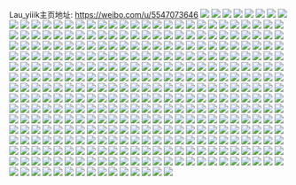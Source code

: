 Lau_yiiik主页地址: https://weibo.com/u/5547073646 
![](https://wx4.sinaimg.cn/mw2000/0063oXfMly1h7x00n6sr1j30u0266wre.jpg) 
![](https://wx4.sinaimg.cn/mw2000/0063oXfMly1h7x00k56fjj30u0140q9q.jpg) 
![](https://wx4.sinaimg.cn/mw2000/0063oXfMly1h7pv7bfzx2j31q12pbx6q.jpg) 
![](https://wx4.sinaimg.cn/mw2000/0063oXfMly1h7o81p14qfj30n01dskjl.jpg) 
![](https://wx4.sinaimg.cn/mw2000/0063oXfMly1h7l6l5612wj30u01sxjz6.jpg) 
![](https://wx4.sinaimg.cn/mw2000/0063oXfMly1h79pssc6hnj33402c0drz.jpg) 
![](https://wx4.sinaimg.cn/mw2000/0063oXfMly1h6rbqgerb4j32m828ynbt.jpg) 
![](https://wx4.sinaimg.cn/mw2000/0063oXfMly1h6rbt30k5mj30n019d78h.jpg) 
![](https://wx4.sinaimg.cn/mw2000/0063oXfMly1h6rbuhncd6j31hc0u0ww7.jpg) 
![](https://wx4.sinaimg.cn/mw2000/0063oXfMly1h6pwqiqgf7j31gg1uvn5j.jpg) 
![](https://wx4.sinaimg.cn/mw2000/0063oXfMly1h6oyk2soegj31l816x7po.jpg) 
![](https://wx4.sinaimg.cn/mw2000/0063oXfMly1h6oyr5yhj5j32c03404qq.jpg) 
![](https://wx4.sinaimg.cn/mw2000/0063oXfMly1h6oyr75e1cj322b1m6432.jpg) 
![](https://wx4.sinaimg.cn/mw2000/0063oXfMly1h6oysg61msj31400u04al.jpg) 
![](https://wx4.sinaimg.cn/mw2000/0063oXfMly1h6oyrlr8qkj30u01407hd.jpg) 
![](https://wx4.sinaimg.cn/mw2000/0063oXfMly1h6oyr6d3woj30u0140n5i.jpg) 
![](https://wx4.sinaimg.cn/mw2000/0063oXfMly1h5mto0bp3cj30u0140wmm.jpg) 
![](https://wx4.sinaimg.cn/mw2000/0063oXfMly1h5mtnzt8f7j30u014ydmz.jpg) 
![](https://wx4.sinaimg.cn/mw2000/0063oXfMly1h5mtnxlmsbj30u0140dqq.jpg) 
![](https://wx4.sinaimg.cn/mw2000/0063oXfMly1h5mtny4o3uj30u00ukjyn.jpg) 
![](https://wx4.sinaimg.cn/mw2000/0063oXfMly1h5mtnz7sugj30tz0tzagn.jpg) 
![](https://wx4.sinaimg.cn/mw2000/0063oXfMly1h5mtpslfwmj30u00ytaj9.jpg) 
![](https://wx4.sinaimg.cn/mw2000/0063oXfMly1h5eokytb1zj30u0140dme.jpg) 
![](https://wx4.sinaimg.cn/mw2000/0063oXfMly1h5eokgm5fnj30n01dsb00.jpg) 
![](https://wx4.sinaimg.cn/mw2000/0063oXfMly1h5eokyhn73j30u00zq4dh.jpg) 
![](https://wx4.sinaimg.cn/mw2000/0063oXfMly1h5a2wcdor6j31o02804qr.jpg) 
![](https://wx4.sinaimg.cn/mw2000/0063oXfMly1h5a2yc6rerj30f90hggrt.jpg) 
![](https://wx4.sinaimg.cn/mw2000/0063oXfMly1h5a2wg9e32j33402c0hdw.jpg) 
![](https://wx4.sinaimg.cn/mw2000/0063oXfMly1h5a2xwr0haj30gv0mhn51.jpg) 
![](https://wx4.sinaimg.cn/mw2000/0063oXfMly1h5a2whgsyej31o0280u0x.jpg) 
![](https://wx4.sinaimg.cn/mw2000/0063oXfMly1h5a2w84yc5j33402c0hdv.jpg) 
![](https://wx4.sinaimg.cn/mw2000/0063oXfMly1h5a2z5v4idj30n01dsaya.jpg) 
![](https://wx4.sinaimg.cn/mw2000/0063oXfMly1h562ttu2szj30u00u0dk9.jpg) 
![](https://wx4.sinaimg.cn/mw2000/0063oXfMly1h562tuhv57j30u01347c3.jpg) 
![](https://wx4.sinaimg.cn/mw2000/0063oXfMly1h562ttl0l7j30u00u0dnc.jpg) 
![](https://wx4.sinaimg.cn/mw2000/0063oXfMly1h562tu4etkj30u011qqao.jpg) 
![](https://wx4.sinaimg.cn/mw2000/0063oXfMly1h5508sjdgrj30fe13rk09.jpg) 
![](https://wx4.sinaimg.cn/mw2000/0063oXfMly1h5508svzluj30f3182dok.jpg) 
![](https://wx4.sinaimg.cn/mw2000/0063oXfMly1h5508s628ij30j60xmmzn.jpg) 
![](https://wx4.sinaimg.cn/mw2000/0063oXfMly1h5508txz75j30n01ds7qt.jpg) 
![](https://wx4.sinaimg.cn/mw2000/0063oXfMly1h51v45vr81j30uk340e81.jpg) 
![](https://wx4.sinaimg.cn/mw2000/0063oXfMly1h51v42fu17j32c03401ky.jpg) 
![](https://wx4.sinaimg.cn/mw2000/0063oXfMly1h51v3yvic7j30ow3407wh.jpg) 
![](https://wx4.sinaimg.cn/mw2000/0063oXfMly1h51v449thjj30xc2usu0x.jpg) 
![](https://wx4.sinaimg.cn/mw2000/0063oXfMly1h51vg6eu8hj32dc35shdx.jpg) 
![](https://wx4.sinaimg.cn/mw2000/0063oXfMly1h51vusqsilj30sg3yzx6p.jpg) 
![](https://wx4.sinaimg.cn/mw2000/0063oXfMly1h51v41jvwpj30gt340e6i.jpg) 
![](https://wx4.sinaimg.cn/mw2000/0063oXfMly1h51vs21vsoj30sg4h6npe.jpg) 
![](https://wx4.sinaimg.cn/mw2000/0063oXfMly1h51vcju9imj30sg2ijhdt.jpg) 
![](https://wx4.sinaimg.cn/mw2000/0063oXfMly1h51vu9pd12j32dc35skjn.jpg) 
![](https://wx4.sinaimg.cn/mw2000/0063oXfMly1h51v8bn1wuj30sg3ct4qp.jpg) 
![](https://wx4.sinaimg.cn/mw2000/0063oXfMly1h51vyq3etuj307p35s450.jpg) 
![](https://wx4.sinaimg.cn/mw2000/0063oXfMly1h51otbqp68j313l0u0n5q.jpg) 
![](https://wx4.sinaimg.cn/mw2000/0063oXfMly1h4tw3ew7pdj33402c0qv5.jpg) 
![](https://wx4.sinaimg.cn/mw2000/0063oXfMly1h4tw3e1igej32c02c0hdt.jpg) 
![](https://wx4.sinaimg.cn/mw2000/0063oXfMly1h4t7btk1doj31400u046r.jpg) 
![](https://wx4.sinaimg.cn/mw2000/0063oXfMly1h4t7bstlhpj31400u0dom.jpg) 
![](https://wx4.sinaimg.cn/mw2000/0063oXfMly1h4dnh4rdbbj311g0sxgpu.jpg) 
![](https://wx4.sinaimg.cn/mw2000/0063oXfMly1h3xjno902xj31ki24we81.jpg) 
![](https://wx4.sinaimg.cn/mw2000/0063oXfMly1h3xjnmorvuj315o2bcu0x.jpg) 
![](https://wx4.sinaimg.cn/mw2000/0063oXfMly1h3xjnjvxgcj31ba0zgah5.jpg) 
![](https://wx4.sinaimg.cn/mw2000/0063oXfMly1h3xj73l7phj30tu0tutfz.jpg) 
![](https://wx4.sinaimg.cn/mw2000/0063oXfMly1h3xj4ll4itj32c033y4qr.jpg) 
![](https://wx4.sinaimg.cn/mw2000/0063oXfMly1h3sr25fv7vj334033yx6s.jpg) 
![](https://wx4.sinaimg.cn/mw2000/0063oXfMly1h3sr2wbdjyj32c033yb2b.jpg) 
![](https://wx4.sinaimg.cn/mw2000/0063oXfMly1h3qgkzs33zj30n01dsjy8.jpg) 
![](https://wx4.sinaimg.cn/mw2000/0063oXfMly1h3qgicj17mj30tu0tugvh.jpg) 
![](https://wx4.sinaimg.cn/mw2000/0063oXfMly1h3qggc5xanj30tu0tun62.jpg) 
![](https://wx4.sinaimg.cn/mw2000/0063oXfMly1h3qgn5f46tj30mi0o844c.jpg) 
![](https://wx4.sinaimg.cn/mw2000/0063oXfMly1h3qgfqtqloj30u01hc1fy.jpg) 
![](https://wx4.sinaimg.cn/mw2000/0063oXfMly1h3pgrcidzuj313u0tun6r.jpg) 
![](https://wx4.sinaimg.cn/mw2000/0063oXfMly1h3pgqy7dfij30tu0tu437.jpg) 
![](https://wx4.sinaimg.cn/mw2000/0063oXfMly1h3jlznwtt7j31uv2b8kjl.jpg) 
![](https://wx4.sinaimg.cn/mw2000/0063oXfMly1h3jlzqe96wj32c0302x6q.jpg) 
![](https://wx4.sinaimg.cn/mw2000/0063oXfMly1h3jlzlxdkuj32ai32x1l0.jpg) 
![](https://wx4.sinaimg.cn/mw2000/0063oXfMly1h3jlzjokcpj30mi0u0n34.jpg) 
![](https://wx4.sinaimg.cn/mw2000/0063oXfMly1h3jm2kxwoyj30mi0u0amm.jpg) 
![](https://wx4.sinaimg.cn/mw2000/0063oXfMly1h3jm5qqe4dj30tu0tu10t.jpg) 
![](https://wx4.sinaimg.cn/mw2000/0063oXfMly1h3jm39nthhj30mi0u0n4l.jpg) 
![](https://wx4.sinaimg.cn/mw2000/0063oXfMly1h3jm4pc2wzj30mi0q878n.jpg) 
![](https://wx4.sinaimg.cn/mw2000/0063oXfMly1h3jm0tv0qtj32812yvqv5.jpg) 
![](https://wx4.sinaimg.cn/mw2000/0063oXfMly1h3eqef6u3oj30n01dsjv4.jpg) 
![](https://wx4.sinaimg.cn/mw2000/0063oXfMly1h3bcb3qf3ij30u013kdky.jpg) 
![](https://wx4.sinaimg.cn/mw2000/0063oXfMly1h3bcbl78q9j30tu0tutd2.jpg) 
![](https://wx4.sinaimg.cn/mw2000/0063oXfMly1h3bcc8ogw6j30u00min2z.jpg) 
![](https://wx4.sinaimg.cn/mw2000/0063oXfMly1h34e9zs86gj31m521uqv5.jpg) 
![](https://wx4.sinaimg.cn/mw2000/0063oXfMly1h34e9wljbmj30xc2ro4qq.jpg) 
![](https://wx4.sinaimg.cn/mw2000/0063oXfMly1h32w2s5aisj30c30c3aa0.jpg) 
![](https://wx4.sinaimg.cn/mw2000/0063oXfMly1h2zyug6u8pj31kp25xqv5.jpg) 
![](https://wx4.sinaimg.cn/mw2000/0063oXfMly1h2zyuguajrj30n0173woc.jpg) 
![](https://wx4.sinaimg.cn/mw2000/0063oXfMly1h2v98ghbx9j31ly280b2a.jpg) 
![](https://wx4.sinaimg.cn/mw2000/0063oXfMly1h2v98dbsu5j31o02801ky.jpg) 
![](https://wx4.sinaimg.cn/mw2000/0063oXfMly1h2t1qsdmszj31400gqaiy.jpg) 
![](https://wx4.sinaimg.cn/mw2000/0063oXfMly1h2t1qsoryqj30q20jk428.jpg) 
![](https://wx4.sinaimg.cn/mw2000/0063oXfMly1h2t1r441w0j31ak0kpn9r.jpg) 
![](https://wx4.sinaimg.cn/mw2000/0063oXfMly1h2nwpkbsg8j33402c01kz.jpg) 
![](https://wx4.sinaimg.cn/mw2000/0063oXfMly1h2n7xiyybfj33402c0x6p.jpg) 
![](https://wx4.sinaimg.cn/mw2000/0063oXfMly1h2n7xlacimj33402c0x6p.jpg) 
![](https://wx4.sinaimg.cn/mw2000/0063oXfMly1h2m2qmxzcgj334028dnpe.jpg) 
![](https://wx4.sinaimg.cn/mw2000/0063oXfMly1h2kzi5q0jmj30xc1m1qn0.jpg) 
![](https://wx4.sinaimg.cn/mw2000/0063oXfMly1h2kzi2grb5j30xc2634lt.jpg) 
![](https://wx4.sinaimg.cn/mw2000/0063oXfMly1h2f5amldbsj30tu0tu7gv.jpg) 
![](https://wx4.sinaimg.cn/mw2000/0063oXfMly1h29dke5uz2j32c02c0qv6.jpg) 
![](https://wx4.sinaimg.cn/mw2000/0063oXfMly1h28sp51d9vj33402c0hdw.jpg) 
![](https://wx4.sinaimg.cn/mw2000/0063oXfMly1h28sp6u2a0j33402c0b2c.jpg) 
![](https://wx4.sinaimg.cn/mw2000/0063oXfMly1h28sp3d0boj33402c07wk.jpg) 
![](https://wx4.sinaimg.cn/mw2000/0063oXfMly1h26u2pnfp8j30n01ds7ih.jpg) 
![](https://wx4.sinaimg.cn/mw2000/0063oXfMly1h22b904t5yj32ab2wd4qr.jpg) 
![](https://wx4.sinaimg.cn/mw2000/0063oXfMly1h1yi1fraxlj30u00u00wz.jpg) 
![](https://wx4.sinaimg.cn/mw2000/0063oXfMly1h1wsha93h8j31fn23n4qp.jpg) 
![](https://wx4.sinaimg.cn/mw2000/0063oXfMly1h1vn2usq3qj31o02801ky.jpg) 
![](https://wx4.sinaimg.cn/mw2000/0063oXfMly1h1vn2y1hr5j334033yqv9.jpg) 
![](https://wx4.sinaimg.cn/mw2000/0063oXfMly1h1vn31512rj32801o0x6q.jpg) 
![](https://wx4.sinaimg.cn/mw2000/0063oXfMly1h1vn33gy0lj31yk1j5kjm.jpg) 
![](https://wx4.sinaimg.cn/mw2000/0063oXfMly1h1qnrg20wej32c0340b29.jpg) 
![](https://wx4.sinaimg.cn/mw2000/0063oXfMly1h1m8vle05gj30sg0omwns.jpg) 
![](https://wx4.sinaimg.cn/mw2000/0063oXfMly1h1l2t2nzsrj32c033ykjo.jpg) 
![](https://wx4.sinaimg.cn/mw2000/0063oXfMly1h1l2u09qmwj32zl24bx6t.jpg) 
![](https://wx4.sinaimg.cn/mw2000/0063oXfMly1h1i96r54bej32c02c07wh.jpg) 
![](https://wx4.sinaimg.cn/mw2000/0063oXfMly1h1dzurphuqj30lf0m8wih.jpg) 
![](https://wx4.sinaimg.cn/mw2000/0063oXfMly1h1aho501bpj30y61lxau1.jpg) 
![](https://wx4.sinaimg.cn/mw2000/0063oXfMly1h1aho3uxffj30tu0tugxj.jpg) 
![](https://wx4.sinaimg.cn/mw2000/0063oXfMly1h13jqzb1auj32c02c0e82.jpg) 
![](https://wx4.sinaimg.cn/mw2000/0063oXfMly1h12en1ypgyj30j60drwgi.jpg) 
![](https://wx4.sinaimg.cn/mw2000/0063oXfMly1h0gp0zedj7j30u01hck7r.jpg) 
![](https://wx4.sinaimg.cn/mw2000/0063oXfMly1h060oqwrnij31o01n0e81.jpg) 
![](https://wx4.sinaimg.cn/mw2000/0063oXfMly1h00aq1prk0j31o01o0e81.jpg) 
![](https://wx4.sinaimg.cn/mw2000/0063oXfMly1gzrwu20mixj32c01nc7wh.jpg) 
![](https://wx4.sinaimg.cn/mw2000/0063oXfMly1gzrwu2zsucj32c02c0kjm.jpg) 
![](https://wx4.sinaimg.cn/mw2000/0063oXfMly1gzml6wxm7cj32c02c0b2a.jpg) 
![](https://wx4.sinaimg.cn/mw2000/0063oXfMly1gzj2bmsoi5j31o01o0e81.jpg) 
![](https://wx4.sinaimg.cn/mw2000/0063oXfMly1gz9rxwlwybj30u018v4jo.jpg) 
![](https://wx4.sinaimg.cn/mw2000/0063oXfMly1gz8u3i95c1j30xc3pcb2a.jpg) 
![](https://wx4.sinaimg.cn/mw2000/0063oXfMly1gz8u3ow3hxj334033yhdw.jpg) 
![](https://wx4.sinaimg.cn/mw2000/0063oXfMly1gz8u3modkfj31o0280kjl.jpg) 
![](https://wx4.sinaimg.cn/mw2000/0063oXfMly1gz8u3lzcoaj31o02807wi.jpg) 
![](https://wx4.sinaimg.cn/mw2000/0063oXfMly1gz8u3jo5b2j31o02804qq.jpg) 
![](https://wx4.sinaimg.cn/mw2000/0063oXfMly1gz8u4fltwyj31hc0u0n9w.jpg) 
![](https://wx4.sinaimg.cn/mw2000/0063oXfMly1gyzk3dz52aj30xc2304qp.jpg) 
![](https://wx4.sinaimg.cn/mw2000/0063oXfMly1gyzk3eh9qhj315o1qi1kx.jpg) 
![](https://wx4.sinaimg.cn/mw2000/0063oXfMly1gywss775azj32c02c0b2a.jpg) 
![](https://wx4.sinaimg.cn/mw2000/0063oXfMly1gysl0gv53qj32c02c01ky.jpg) 
![](https://wx4.sinaimg.cn/mw2000/0063oXfMly1gymu3iz0esj30mz13nn4u.jpg) 
![](https://wx4.sinaimg.cn/mw2000/0063oXfMly1gymu34lhz1j30n00xhwih.jpg) 
![](https://wx4.sinaimg.cn/mw2000/0063oXfMly1gyjsb8thbhj32c02c0u0y.jpg) 
![](https://wx4.sinaimg.cn/mw2000/0063oXfMly1gyer4b09o3j32c02c0qv5.jpg) 
![](https://wx4.sinaimg.cn/mw2000/0063oXfMly1gyer53go6uj32c0340u0y.jpg) 
![](https://wx4.sinaimg.cn/mw2000/0063oXfMly1gydjdrmy5lj30mi0ogn30.jpg) 
![](https://wx4.sinaimg.cn/mw2000/0063oXfMly1gy4cjl56mdj315o17n48r.jpg) 
![](https://wx4.sinaimg.cn/mw2000/0063oXfMly1gxzo2hopqxj32c02c0u0x.jpg) 
![](https://wx4.sinaimg.cn/mw2000/0063oXfMly1gxxcpnlhskj316o1kw1kx.jpg) 
![](https://wx4.sinaimg.cn/mw2000/0063oXfMly1gxrc4aeyyxj30xc2oy4qp.jpg) 
![](https://wx4.sinaimg.cn/mw2000/0063oXfMly1gxov4md38yj32i51h0b2a.jpg) 
![](https://wx4.sinaimg.cn/mw2000/0063oXfMly1gxov53vz8ij31o01utnpd.jpg) 
![](https://wx4.sinaimg.cn/mw2000/0063oXfMly1gxmcpd0spjj30n00gz0xw.jpg) 
![](https://wx4.sinaimg.cn/mw2000/0063oXfMly1gxfpamgdoxj30n01dswtl.jpg) 
![](https://wx4.sinaimg.cn/mw2000/0063oXfMly1gxbvu42ndxj32c033zb2b.jpg) 
![](https://wx4.sinaimg.cn/mw2000/0063oXfMly1gxbvu51im5j30xc2s0qv5.jpg) 
![](https://wx4.sinaimg.cn/mw2000/0063oXfMly1gxbvu6yd78j31o0280x6p.jpg) 
![](https://wx4.sinaimg.cn/mw2000/0063oXfMly1gxbvu7ss6ij31o0280kjl.jpg) 
![](https://wx4.sinaimg.cn/mw2000/0063oXfMly1gxbvu5zc43j31o0280u0x.jpg) 
![](https://wx4.sinaimg.cn/mw2000/0063oXfMly1gxbvu8tknsj31o01o07wh.jpg) 
![](https://wx4.sinaimg.cn/mw2000/0063oXfMly1gxbvudmvuhj32c033z4qs.jpg) 
![](https://wx4.sinaimg.cn/mw2000/0063oXfMly1gxbvtzqizaj32c02c0u10.jpg) 
![](https://wx4.sinaimg.cn/mw2000/0063oXfMly1gxbvv2ijy2j32c033znph.jpg) 
![](https://wx4.sinaimg.cn/mw2000/0063oXfMly1gxa25ofksvj32c0340x6p.jpg) 
![](https://wx4.sinaimg.cn/mw2000/0063oXfMly1gwkjcinpp6j30n018xnd9.jpg) 
![](https://wx4.sinaimg.cn/mw2000/0063oXfMly1gwkjeuy89zj30n00sj41z.jpg) 
![](https://wx4.sinaimg.cn/mw2000/0063oXfMly1gwb4t3k73yj30mi0rb12e.jpg) 
![](https://wx4.sinaimg.cn/mw2000/0063oXfMly1gw4c8iv0yxj30n01ds17q.jpg) 
![](https://wx4.sinaimg.cn/mw2000/0063oXfMly1gw4c8jbiy7j30n01dsjx0.jpg) 
![](https://wx4.sinaimg.cn/mw2000/0063oXfMly1gw4ce4zbrcj30u00orn46.jpg) 
![](https://wx4.sinaimg.cn/mw2000/0063oXfMly1gw4cf9h8x4j30n00u646m.jpg) 
![](https://wx4.sinaimg.cn/mw2000/0063oXfMly1gvxinnksh0j30n00redpb.jpg) 
![](https://wx4.sinaimg.cn/mw2000/0063oXfMly1gvxino8ocvj315o1np1kx.jpg) 
![](https://wx4.sinaimg.cn/mw2000/0063oXfMly1gvwoh0m4evj30n01dsk19.jpg) 
![](https://wx4.sinaimg.cn/mw2000/0063oXfMly1gvwoh003fyj30n01ds45t.jpg) 
![](https://wx4.sinaimg.cn/mw2000/0063oXfMly1gvw9yzo8owj32c02c0qv7.jpg) 
![](https://wx4.sinaimg.cn/mw2000/0063oXfMly1gvw9ytcjs6j32c02c0hbx.jpg) 
![](https://wx4.sinaimg.cn/mw2000/0063oXfMly1gvw9z5a5r7j33402c0b2b.jpg) 
![](https://wx4.sinaimg.cn/mw2000/0063oXfMly1gvw9zbrplmj33402c0u0z.jpg) 
![](https://wx4.sinaimg.cn/mw2000/0063oXfMly1gvw9zgnd4wj33402c04qr.jpg) 
![](https://wx4.sinaimg.cn/mw2000/0063oXfMly1gvw9zjzrz4j33402c0qv5.jpg) 
![](https://wx4.sinaimg.cn/mw2000/0063oXfMly1gvw9zn4st9j30v50onh34.jpg) 
![](https://wx4.sinaimg.cn/mw2000/0063oXfMly1gvw9zs01lvj33402c07wk.jpg) 
![](https://wx4.sinaimg.cn/mw2000/0063oXfMly1gvw9zwh2fsj32c02c01kz.jpg) 
![](https://wx4.sinaimg.cn/mw2000/0063oXfMly1gvgxdhnh7mj60n00amwgz02.jpg) 
![](https://wx4.sinaimg.cn/mw2000/0063oXfMly1gva9sa63t5j61o0280npd02.jpg) 
![](https://wx4.sinaimg.cn/mw2000/0063oXfMly1gv6j4rm791j61o0260u0x02.jpg) 
![](https://wx4.sinaimg.cn/mw2000/0063oXfMly1gv6j6eqxhxj60vb0w5gv202.jpg) 
![](https://wx4.sinaimg.cn/mw2000/0063oXfMly1gv6j4q6d7pj62801o04qq02.jpg) 
![](https://wx4.sinaimg.cn/mw2000/0063oXfMly1gv6j5zaz2bj60n01dsn4p02.jpg) 
![](https://wx4.sinaimg.cn/mw2000/0063oXfMly1gv6j4rzhm7j60xd1c6alq02.jpg) 
![](https://wx4.sinaimg.cn/mw2000/0063oXfMly1gv6j7eqdw2j62801o0x6p02.jpg) 
![](https://wx4.sinaimg.cn/mw2000/0063oXfMly1gv6j6bwtt8j62c02c04qq02.jpg) 
![](https://wx4.sinaimg.cn/mw2000/0063oXfMly1gv6j7blwyoj62c02of7wi02.jpg) 
![](https://wx4.sinaimg.cn/mw2000/0063oXfMly1gv6j4ot1nlj60rf0sxk0g02.jpg) 
![](https://wx4.sinaimg.cn/mw2000/0063oXfMly1gv0p58hv2qj63401a6u0x02.jpg) 
![](https://wx4.sinaimg.cn/mw2000/0063oXfMly1gv0p56o8jmj635s35se8302.jpg) 
![](https://wx4.sinaimg.cn/mw2000/0063oXfMly1guyplbv4sdj63402c0kjo02.jpg) 
![](https://wx4.sinaimg.cn/mw2000/0063oXfMly1guw5gd4dq0j63402c0kjm02.jpg) 
![](https://wx4.sinaimg.cn/mw2000/0063oXfMly1gumxkzw0tdj60n00my44702.jpg) 
![](https://wx4.sinaimg.cn/mw2000/0063oXfMly1gucufn9bprj62c0340qv502.jpg) 
![](https://wx4.sinaimg.cn/mw2000/0063oXfMly1gubnizfudej61bg0u0te202.jpg) 
![](https://wx4.sinaimg.cn/mw2000/0063oXfMly1gubnizsqomj60u00u079e02.jpg) 
![](https://wx4.sinaimg.cn/mw2000/0063oXfMly1gu72mnhmyoj60n00ksdig02.jpg) 
![](https://wx4.sinaimg.cn/mw2000/0063oXfMly1gtznrw1huxj60mz0iljs902.jpg) 
![](https://wx4.sinaimg.cn/mw2000/0063oXfMly1gtyq99ulswj60u02fknep02.jpg) 
![](https://wx4.sinaimg.cn/mw2000/0063oXfMly1gtyq9abgdrj60u00u0n6f02.jpg) 
![](https://wx4.sinaimg.cn/mw2000/0063oXfMly1gtyq9aq5q2j60u0140dov02.jpg) 
![](https://wx4.sinaimg.cn/mw2000/0063oXfMly1gtyq9b4qqwj60u00u0q8o02.jpg) 
![](https://wx4.sinaimg.cn/mw2000/0063oXfMly1gtyq9fer8zj60u00u0q7d02.jpg) 
![](https://wx4.sinaimg.cn/mw2000/0063oXfMly1gtyq9bk9faj60u00u0dle02.jpg) 
![](https://wx4.sinaimg.cn/mw2000/0063oXfMly1gtyq9c0vptj60u00u0whi02.jpg) 
![](https://wx4.sinaimg.cn/mw2000/0063oXfMly1gtyq9cd5m4j60u00u0tey02.jpg) 
![](https://wx4.sinaimg.cn/mw2000/0063oXfMly1gtyq9fxi2rj60u01407a202.jpg) 
![](https://wx4.sinaimg.cn/mw2000/0063oXfMly1gtyq99d42fj60u00u0af202.jpg) 
![](https://wx4.sinaimg.cn/mw2000/0063oXfMly1gtyq9h0m1qj61400u0ajv02.jpg) 
![](https://wx4.sinaimg.cn/mw2000/0063oXfMly1gtyq9hfsgkj60u00u046602.jpg) 
![](https://wx4.sinaimg.cn/mw2000/0063oXfMly1gtyq9hthjdj60u00u0aho02.jpg) 
![](https://wx4.sinaimg.cn/mw2000/0063oXfMly1gtyq9i74v3j60u014015i02.jpg) 
![](https://wx4.sinaimg.cn/mw2000/0063oXfMly1gtyq9ilyddj61400u07gk02.jpg) 
![](https://wx4.sinaimg.cn/mw2000/0063oXfMly1gtyq9ivy9fj60x20u0thr02.jpg) 
![](https://wx4.sinaimg.cn/mw2000/0063oXfMly1gtyq9gnfh3j60u0140nai02.jpg) 
![](https://wx4.sinaimg.cn/mw2000/0063oXfMly1gtyq9jh335j60u00u0jzp02.jpg) 
![](https://wx4.sinaimg.cn/mw2000/0063oXfMly1grgpff3xb7j32c02c0anz.jpg) 
![](https://wx4.sinaimg.cn/mw2000/0063oXfMly1gr415i7hdpj30u00u0jw7.jpg) 
![](https://wx4.sinaimg.cn/mw2000/0063oXfMly1gr3zhdb3xaj31400u012g.jpg) 
![](https://wx4.sinaimg.cn/mw2000/0063oXfMly1gr3zhdxka9j31400u0qbw.jpg) 
![](https://wx4.sinaimg.cn/mw2000/0063oXfMly1gr3zhbq30ij30u01407b0.jpg) 
![](https://wx4.sinaimg.cn/mw2000/0063oXfMly1gr0lz4klxgj30u00u0dou.jpg) 
![](https://wx4.sinaimg.cn/mw2000/0063oXfMly1gr0lz3ugooj30u00u0469.jpg) 
![](https://wx4.sinaimg.cn/mw2000/0063oXfMly1gr0lz46xbzj30u00u0thq.jpg) 
![](https://wx4.sinaimg.cn/mw2000/0063oXfMly1gr0lz3jsgsj30u00u0aio.jpg) 
![](https://wx4.sinaimg.cn/mw2000/0063oXfMly1gqvwwf9iu2j31400u0qky.jpg) 
![](https://wx4.sinaimg.cn/mw2000/0063oXfMly1gqp1vybqo8j30u00u0dob.jpg) 
![](https://wx4.sinaimg.cn/mw2000/0063oXfMly1gqp1vyp8ntj30u00u0k0f.jpg) 
![](https://wx4.sinaimg.cn/mw2000/0063oXfMly1gqnqwfxorkj31400u0465.jpg) 
![](https://wx4.sinaimg.cn/mw2000/0063oXfMly1gqnqwetb8fj31400u0jym.jpg) 
![](https://wx4.sinaimg.cn/mw2000/0063oXfMly1gqhxrrntarj31510u0199.jpg) 
![](https://wx4.sinaimg.cn/mw2000/0063oXfMly1gqckopu9g9j30u0140n73.jpg) 
![](https://wx4.sinaimg.cn/mw2000/0063oXfMly1gq59cf8jd3j30wm0mt176.jpg) 
![](https://wx4.sinaimg.cn/mw2000/0063oXfMly1gq59ceyl9zj30uu0ordz7.jpg) 
![](https://wx4.sinaimg.cn/mw2000/0063oXfMly1gq59ceit8dj31hc1z4qv5.jpg) 
![](https://wx4.sinaimg.cn/mw2000/0063oXfMly1gn5i7wqlvpj313z0spwvc.jpg) 
![](https://wx4.sinaimg.cn/mw2000/0063oXfMly1gn5i7x0mpwj31400t5nd7.jpg) 
![](https://wx4.sinaimg.cn/mw2000/0063oXfMly1gm9ttufpzuj30u01404kw.jpg) 
![](https://wx4.sinaimg.cn/mw2000/0063oXfMly1glalbdcqypj30u00u0age.jpg) 
![](https://wx4.sinaimg.cn/mw2000/0063oXfMly1gk9xl8bvgzj30u00u0jy7.jpg) 
![](https://wx4.sinaimg.cn/mw2000/0063oXfMly1gk1xgvjli6j30u00u0gxu.jpg) 
![](https://wx4.sinaimg.cn/mw2000/0063oXfMly1gjbuty1bm1j30u00u046j.jpg) 
![](https://wx4.sinaimg.cn/mw2000/0063oXfMly1giq6yzsamgj324y0u0gsn.jpg) 
![](https://wx4.sinaimg.cn/mw2000/0063oXfMly1giobjipc11j32o02o0e82.jpg) 
![](https://wx4.sinaimg.cn/mw2000/0063oXfMly1giobjjyn5sj32o02o07wi.jpg) 
![](https://wx4.sinaimg.cn/mw2000/0063oXfMly1gimd1kqk67j30u00u077v.jpg) 
![](https://wx4.sinaimg.cn/mw2000/0063oXfMly1giltth1rg4j30u00wmte1.jpg) 
![](https://wx4.sinaimg.cn/mw2000/0063oXfMly1giltthuwp1j30u00u0tar.jpg) 
![](https://wx4.sinaimg.cn/mw2000/0063oXfMly1gi6aq3xv93j31741491kx.jpg) 
![](https://wx4.sinaimg.cn/mw2000/0063oXfMly1ghq8nl9pvdj32o02o04qt.jpg) 
![](https://wx4.sinaimg.cn/mw2000/0063oXfMly1ghki73uvmqj32o02o0hdv.jpg) 
![](https://wx4.sinaimg.cn/mw2000/0063oXfMly1ggx7h9vzmvj30u00u0mzu.jpg) 
![](https://wx4.sinaimg.cn/mw2000/0063oXfMly1ggjh201y7hj30u00u0gp4.jpg) 
![](https://wx4.sinaimg.cn/mw2000/0063oXfMly1ggcp7479t4j30u00u0tbo.jpg) 
![](https://wx4.sinaimg.cn/mw2000/0063oXfMly1gg9hsy0catj30u00u0n16.jpg) 
![](https://wx4.sinaimg.cn/mw2000/0063oXfMly1gg9hsyktfsj30u00u0gog.jpg) 
![](https://wx4.sinaimg.cn/mw2000/0063oXfMly1gg2amfxx2tj30u00u0wk7.jpg) 
![](https://wx4.sinaimg.cn/mw2000/0063oXfMly1gfzz4bces3j30u00u0ti4.jpg) 
![](https://wx4.sinaimg.cn/mw2000/0063oXfMly1gf8ieanj1kj30u00u0jyx.jpg) 
![](https://wx4.sinaimg.cn/mw2000/0063oXfMly1gdylmd7ykdj30sg0sg0w6.jpg) 
![](https://wx4.sinaimg.cn/mw2000/0063oXfMly1gdxqii04zsj32dc2dc7wm.jpg) 
![](https://wx4.sinaimg.cn/mw2000/0063oXfMly1gds91hgjguj308o01v745.jpg) 
![](https://wx4.sinaimg.cn/mw2000/0063oXfMly1gdkdleneh1j31ko0zd1j9.jpg) 
![](https://wx4.sinaimg.cn/mw2000/0063oXfMly1gdkdlfi9hfj31901cfqv5.jpg) 
![](https://wx4.sinaimg.cn/mw2000/0063oXfMly1gdkdlg2gz8j31k611g7w1.jpg) 
![](https://wx4.sinaimg.cn/mw2000/0063oXfMly1gd6npdwq1sj315o0yxn1o.jpg) 
![](https://wx4.sinaimg.cn/mw2000/0063oXfMly1gd6npe8hrij30hg1o0b29.jpg) 
![](https://wx4.sinaimg.cn/mw2000/0063oXfMly1gcvjfc5iaqj30tz1c6n5o.jpg) 
![](https://wx4.sinaimg.cn/mw2000/0063oXfMly1gcvjfczpqkj30u00rpgpj.jpg) 
![](https://wx4.sinaimg.cn/mw2000/0063oXfMly1gcnkt9nc8qj32dc312e85.jpg) 
![](https://wx4.sinaimg.cn/mw2000/0063oXfMly1gcibfjy5abj30pe0980v0.jpg) 
![](https://wx4.sinaimg.cn/mw2000/0063oXfMly1gcibionanuj30c71o00yw.jpg) 
![](https://wx4.sinaimg.cn/mw2000/0063oXfMly1gcibfjgr86j30ay1o0h77.jpg) 
![](https://wx4.sinaimg.cn/mw2000/0063oXfMly1gca4jhjrdxj30eq1o01kx.jpg) 
![](https://wx4.sinaimg.cn/mw2000/0063oXfMly1gca4jhw695j30bd1o0kej.jpg) 
![](https://wx4.sinaimg.cn/mw2000/0063oXfMly1gca4jifzknj30xr1o04qp.jpg) 
![](https://wx4.sinaimg.cn/mw2000/0063oXfMly1gca4jiu3p5j30u41o0gvg.jpg) 
![](https://wx4.sinaimg.cn/mw2000/0063oXfMly1gca4jjgch7j30jr1o07wh.jpg) 
![](https://wx4.sinaimg.cn/mw2000/0063oXfMly1gc90xejtxaj30qo0te42k.jpg) 
![](https://wx4.sinaimg.cn/mw2000/0063oXfMly1gc90wtccd0j32o03k0kjn.jpg) 
![](https://wx4.sinaimg.cn/mw2000/0063oXfMly1gc913j75euj30u00xsgrb.jpg) 
![](https://wx4.sinaimg.cn/mw2000/0063oXfMly1gc6rvwqjy3j30lc11yasr.jpg) 
![](https://wx4.sinaimg.cn/mw2000/0063oXfMly1gc6rvx0czkj30u01dtjyb.jpg) 
![](https://wx4.sinaimg.cn/mw2000/0063oXfMly1gc6rvx7fepj30u01e0jyj.jpg) 
![](https://wx4.sinaimg.cn/mw2000/0063oXfMly1gc55tkt2hrj315o34m1kx.jpg) 
![](https://wx4.sinaimg.cn/mw2000/0063oXfMly1gc55tjow5tj30pa187x4i.jpg) 
![](https://wx4.sinaimg.cn/mw2000/0063oXfMly1gc55tlmbr0j315o26p7oa.jpg) 
![](https://wx4.sinaimg.cn/mw2000/0063oXfMly1gc55udwrbvj30u01n3hdt.jpg) 
![](https://wx4.sinaimg.cn/mw2000/0063oXfMly1gc55tos7e2j30u01howl3.jpg) 
![](https://wx4.sinaimg.cn/mw2000/0063oXfMly1gc55tn0jtmj30xr1o04qp.jpg) 
![](https://wx4.sinaimg.cn/mw2000/0063oXfMly1gc55tiuwn5j30xr1o0dr0.jpg) 
![](https://wx4.sinaimg.cn/mw2000/0063oXfMly1gc55tnongxj30rc12l78z.jpg) 
![](https://wx4.sinaimg.cn/mw2000/0063oXfMly1gc55to2h12j30r62g6h10.jpg) 
![](https://wx4.sinaimg.cn/mw2000/0063oXfMly1gc55tohexxj30r70ek41x.jpg) 
![](https://wx4.sinaimg.cn/mw2000/0063oXfMly1gc55tneziaj30u00dxtap.jpg) 
![](https://wx4.sinaimg.cn/mw2000/0063oXfMly1gc0xahcyyqj30xr1o0hdt.jpg) 
![](https://wx4.sinaimg.cn/mw2000/0063oXfMly1gc0xai07w2j30xr1o0hdt.jpg) 
![](https://wx4.sinaimg.cn/mw2000/0063oXfMly1gbzed0v79jj30qx1o0kjl.jpg) 
![](https://wx4.sinaimg.cn/mw2000/0063oXfMly1gbzecyi2rmj30xr1o01bv.jpg) 
![](https://wx4.sinaimg.cn/mw2000/0063oXfMly1gbzecz5xdwj30xr1o04qp.jpg) 
![](https://wx4.sinaimg.cn/mw2000/0063oXfMly1gbzeczqbrcj30xr1o01kx.jpg) 
![](https://wx4.sinaimg.cn/mw2000/0063oXfMly1gbzed03kvsj30cn0dugmz.jpg) 
![](https://wx4.sinaimg.cn/mw2000/0063oXfMly1gbzed2t3x5j31901o01kz.jpg) 
![](https://wx4.sinaimg.cn/mw2000/0063oXfMly1gbumg07etzj30k81b6tb3.jpg) 
![](https://wx4.sinaimg.cn/mw2000/0063oXfMly1gbumj5lek7j308c08cglj.jpg) 
![](https://wx4.sinaimg.cn/mw2000/0063oXfMly1gbu0jsytiaj33k02o04qr.jpg) 
![](https://wx4.sinaimg.cn/mw2000/0063oXfMly1gbugru4fvej308w08wjrx.jpg) 
![](https://wx4.sinaimg.cn/mw2000/0063oXfMly1gbtl4lgl9rj30u00u078y.jpg) 
![](https://wx4.sinaimg.cn/mw2000/0063oXfMly1gbtl4lrz4tj30c80c8t93.jpg) 
![](https://wx4.sinaimg.cn/mw2000/0063oXfMly1gbsgkragz6j30qo07jaai.jpg) 
![](https://wx4.sinaimg.cn/mw2000/0063oXfMly1gbsglrcz3nj30qo0biaal.jpg) 
![](https://wx4.sinaimg.cn/mw2000/0063oXfMly1gbsghy406sj30qo07bq4r.jpg) 
![](https://wx4.sinaimg.cn/mw2000/0063oXfMly1gbsghydf3wj30nf1b6tf3.jpg) 
![](https://wx4.sinaimg.cn/mw2000/0063oXfMly1gbsghyla2wj30u00j2dhn.jpg) 
![](https://wx4.sinaimg.cn/mw2000/0063oXfMly1gbsghzcimmj30c80c8js7.jpg) 
![](https://wx4.sinaimg.cn/mw2000/0063oXfMly1gb4a33hk9uj30u07fpnpl.jpg) 
![](https://wx4.sinaimg.cn/mw2000/0063oXfMly1gb4a3f4trbj30bb0h9mxv.jpg) 
![](https://wx4.sinaimg.cn/mw2000/0063oXfMly1gariwxvajhj30u020stgg.jpg) 
![](https://wx4.sinaimg.cn/mw2000/0063oXfMly1gariyqicyij305i054a9w.jpg) 
![](https://wx4.sinaimg.cn/mw2000/0063oXfMly1gaqk0c6gwij30qo163djf.jpg) 
![](https://wx4.sinaimg.cn/mw2000/0063oXfMly1gaqjzrtb10j30se136teo.jpg) 
![](https://wx4.sinaimg.cn/mw2000/0063oXfMly1gaqjzi0ukhj30u01bagrb.jpg) 
![](https://wx4.sinaimg.cn/mw2000/0063oXfMly1g7tfikw881j30lz1b60y7.jpg) 
![](https://wx4.sinaimg.cn/mw2000/0063oXfMly1g6db0q1gogj33k02o0npe.jpg) 
![](https://wx4.sinaimg.cn/mw2000/0063oXfMly1g69vazhyb0j31gh15bkjl.jpg) 
![](https://wx4.sinaimg.cn/mw2000/0063oXfMly1g65ya6cnqjj31400u0ade.jpg) 
![](https://wx4.sinaimg.cn/mw2000/0063oXfMly1g65y90qsvyj33k02o0hdv.jpg) 
![](https://wx4.sinaimg.cn/mw2000/0063oXfMly1g62u15o49aj30u01i6dfw.jpg) 
![](https://wx4.sinaimg.cn/mw2000/0063oXfMly1g62u1kcyfkj30j60j6dkt.jpg) 
![](https://wx4.sinaimg.cn/mw2000/0063oXfMly1g62upsrm8tj30sg16oglm.jpg) 
![](https://wx4.sinaimg.cn/mw2000/0063oXfMly1g62upumgzwj30qo140mx5.jpg) 
![](https://wx4.sinaimg.cn/mw2000/0063oXfMly1g62uqd22w9j30j60j6wgd.jpg) 
![](https://wx4.sinaimg.cn/mw2000/0063oXfMly1g62uqd721qj30k60hswea.jpg) 
![](https://wx4.sinaimg.cn/mw2000/0063oXfMly1g62uqdcv9tj30sg0lcq2s.jpg) 
![](https://wx4.sinaimg.cn/mw2000/0063oXfMly1g62uqhleqgj31o01o04qq.jpg) 
![](https://wx4.sinaimg.cn/mw2000/0063oXfMly1g62uqhxx01j30sg0lcq2s.jpg) 
![](https://wx4.sinaimg.cn/mw2000/0063oXfMly1g60jkkj66aj31eb0u04qp.jpg) 
![](https://wx4.sinaimg.cn/mw2000/0063oXfMly1g60jklxkvaj31o0190x6p.jpg) 
![](https://wx4.sinaimg.cn/mw2000/0063oXfMly1g60jkm8sevj30c80ac756.jpg) 
![](https://wx4.sinaimg.cn/mw2000/0063oXfMly1g5ngm0cbxdj30du0hd75b.jpg) 
![](https://wx4.sinaimg.cn/mw2000/0063oXfMly1g5ngm1bfimj30ui1kwmyy.jpg) 
![](https://wx4.sinaimg.cn/mw2000/0063oXfMly1g5ngm1sf81j30rs15odk8.jpg) 
![](https://wx4.sinaimg.cn/mw2000/0063oXfMly1g5ngm28hpvj30dc0npgn0.jpg) 
![](https://wx4.sinaimg.cn/mw2000/0063oXfMly1g5ngm2igwdj30np0zk75z.jpg) 
![](https://wx4.sinaimg.cn/mw2000/0063oXfMly1g5nkhzv1jkj30ku0ksjt8.jpg) 
![](https://wx4.sinaimg.cn/mw2000/0063oXfMly1g5j1v61vntj30u0140qe0.jpg) 
![](https://wx4.sinaimg.cn/mw2000/0063oXfMly1g5ch9g54u3j30to0m6acy.jpg) 
![](https://wx4.sinaimg.cn/mw2000/0063oXfMly1g5chabp1dkj30p60izwg6.jpg) 
![](https://wx4.sinaimg.cn/mw2000/0063oXfMly1g57s5ajwoij31400u0n00.jpg) 
![](https://wx4.sinaimg.cn/mw2000/0063oXfMly1g3wy4olhezj30qo0dq403.jpg) 
![](https://wx4.sinaimg.cn/mw2000/0063oXfMly1g3cpoo2px9j30rs3f6ww7.jpg) 
![](https://wx4.sinaimg.cn/mw2000/0063oXfMly1g3cpomqdffj30rs42c4qp.jpg) 
![](https://wx4.sinaimg.cn/mw2000/0063oXfMly1g3cpoowkp1j30u00u044k.jpg) 
![](https://wx4.sinaimg.cn/mw2000/0063oXfMly1g3cpol2mgxj30rs40k1kx.jpg) 
![](https://wx4.sinaimg.cn/mw2000/0063oXfMly1g3cpoqhgmrj30u00u0tb6.jpg) 
![](https://wx4.sinaimg.cn/mw2000/0063oXfMly1g29b3wwa5cj30qo0zkn53.jpg) 
![](https://wx4.sinaimg.cn/mw2000/0063oXfMly1g29b3xanurj30qo0zkq7j.jpg) 
![](https://wx4.sinaimg.cn/mw2000/0063oXfMly1g29b3xpytrj30qo0zkgp0.jpg) 
![](https://wx4.sinaimg.cn/mw2000/0063oXfMly1g14qhjdpskj30u00u07wh.jpg) 
![](https://wx4.sinaimg.cn/mw2000/0063oXfMly1g14qhk274kj30u00u0dk2.jpg) 
![](https://wx4.sinaimg.cn/mw2000/0063oXfMly1g14qhkt0npj30u00u0gph.jpg) 
![](https://wx4.sinaimg.cn/mw2000/0063oXfMly1fx20tktspuj31hc1z4u0y.jpg) 
![](https://wx4.sinaimg.cn/mw2000/0063oXfMly1fwdo4d4x5pj30zk0qo79w.jpg) 
![](https://wx4.sinaimg.cn/mw2000/0063oXfMly1fwdoh2oy4rj30zk0qowj8.jpg) 
